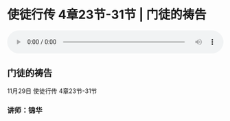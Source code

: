 # 使徒行传 4章23节-31节 | 门徒的祷告

<audio style="width: 100%;" preload="false" controls controlslist="nodownload"><source src="https://file.simai.life/audio/mp3/2020/tu_4_23-31-201129.mp3" type="audio/mpeg">Your browser does not support the audio element.</audio>

## 门徒的祷告
11月29日 
使徒行传 4章23节-31节
### 讲师：锦华


